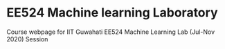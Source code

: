 # EE524 Machine learning Laboratory
Course webpage for IIT Guwahati EE524 Machine Learning Lab (Jul-Nov 2020) Session
